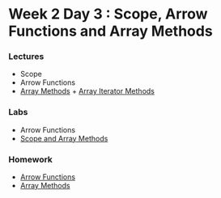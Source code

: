 
# Week 2 Day 3 : Scope, Arrow Functions and Array Methods

### Lectures 

* Scope
* Arrow Functions
* [Array Methods](https://www.dropbox.com/sh/e533hpeddk382u5/AACVD-A03hugDYvynygJr1tYa/Certified%20Full%20Stack%20Web%20Developer%20Bootcamp/Level%201%3A%20Web%20Development%20Essentials/Task%2011?dl=0&subfolder_nav_tracking=1) + [Array Iterator Methods](https://github.com/Tuwaiq-1000-JS-al-Baha/Tuwaiq-1000-JS-al-Bahah-main/tree/master/week2/day3/Labs)

### Labs

* Arrow Functions 
* [Scope and Array Methods](https://github.com/Tuwaiq-1000-JS-al-Baha/Tuwaiq-1000-JS-al-Bahah-main/tree/master/week2/day3/Labs)

### Homework

* [Arrow Functions](https://github.com/Tuwaiq-1000-JS-al-Baha/HW_Week2_Day3_Arrow-Functions)
* [Array Methods](https://github.com/Tuwaiq-1000-JS-al-Baha/HW_Week2_Day3_Array-Methods)
